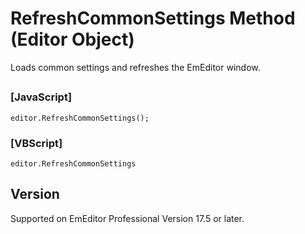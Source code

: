 # RefreshCommonSettings Method (Editor Object)

Loads common settings and refreshes the EmEditor window.

## 

### \[JavaScript\]

```
editor.RefreshCommonSettings();
```

### \[VBScript\]

```
editor.RefreshCommonSettings
```

## Version

Supported on EmEditor Professional Version 17.5 or later.

